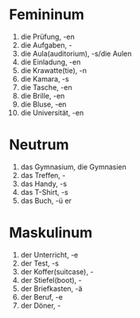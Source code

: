 # Femininum
1. die Prüfung, -en
2. die Aufgaben, -
3. die Aula(auditorium), -s/die Aulen
4. die Einladung, -en
5. die Krawatte(tie), -n
6. die Kamara, -s
7. die Tasche, -en
8. die Brille, -en
9. die Bluse, -en
10. die Universität, -en
# Neutrum
1. das Gymnasium, die Gymnasien
2. das Treffen, -
3. das Handy, -s
4. das T-Shirt, -s
5. das Buch, -ü er
# Maskulinum
1. der Unterricht, -e
2. der Test, -s
3. der Koffer(suitcase), -
4. der Stiefel(boot), -
5. der Briefkasten, -ä
6. der Beruf, -e
7. der Döner, -
